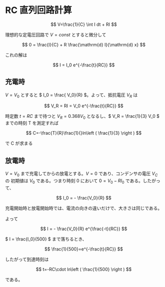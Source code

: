# RC 直列回路計算

$$ V=\frac{1}{C} \int I dt + RI $$

理想的な定電圧回路で $` V=const `$ とすると微分して

$$ 0 = \frac{I}{C} + R \frac{\mathrm{d} I}{\mathrm{d} x} $$

これの解は

$$ I = I_0 e^{-\frac{t}{RC}} $$

## 充電時

$` V=V_0 `$ とすると $` I_0 = \frac{ V_0}{R} `$。よって、抵抗電圧 $` V_R `$ は

$$ V_R = RI = V_0 e^{-\frac{t}{RC}} $$

時定数 $` t=RC `$ まで待つと $` V_R = 0.368 V_0 `$ となるし、$` V_R = \frac{1}{3} V_0 `$
までの時刻 T を測定すれば

$$ C=-\frac{T}{R}\frac{1}{}ln\left ( \frac{1}{3} \right ) $$ 

で C が求まる

## 放電時

$` V=V_0 `$ まで充電してからの放電とする。$` V=0 `$ であり、コンデンサの電圧 $` V_C `$ の
初期値は $` V_0 `$ である。つまり時刻 0 において $` 0 = V_0 - R I_0 `$ である。したがって、

$$ I_0 = - \frac{V_0}{R}  $$

充電開始時と放電開始時では、電流の向きの違いだけで、大きさは同じである。

よって

$$ I = - \frac{V_0}{R} e^{\frac{-t}{RC}} $$

$` I = \frac{I_0}{500} `$ まで落ちるとき、

$$ \frac{1}{500}=e^{-\frac{t}{RC}} $$

したがって到達時刻は

$$ t=-RC\cdot ln\left ( \frac{1}{500} \right ) $$ 

である。
